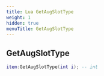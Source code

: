```yaml
---
title: Lua GetAugSlotType
weight: 1
hidden: true
menuTitle: GetAugSlotType
---
```

## GetAugSlotType
```lua
item:GetAugSlotType(int i); -- int
```